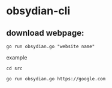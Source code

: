 # obsydian-cli


## download webpage:
```
go run obsydian.go "website name"
```
example 
```
cd src
```
``` 
go run obsydian.go https://google.com
```
